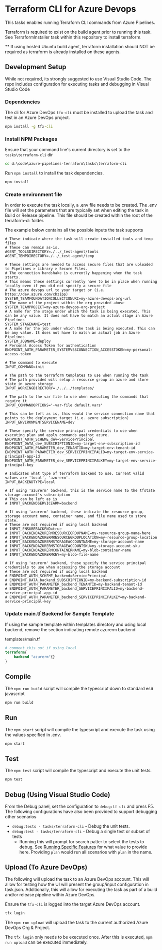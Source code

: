 # Terraform CLI for Azure Devops

This tasks enables running Terraform CLI commands from Azure Pipelines.

Terraform is required to exist on the build agent prior to running this task. See TerraformInstaller task within this repository to install terraform.

** If using hosted Ubuntu build agent, terraform installation should NOT be required as terraform is already installed on these agents.

## Development Setup

While not required, its strongly suggested to use Visual Studio Code. The repo includes configuration for executing tasks and debugging in Visual Studio Code

### Dependencies

The cli for Azure DevOps `tfx-cli` must be installed to upload the task and test in an Azure DevOps project.

```cmd
npm install -g tfx-cli
```

### Install NPM Packages

Ensure that your command line's current directory is set to the `tasks\terraform-cli` dir

```cmd
cd d:\code\azure-pipelines-terraform\tasks\terraform-cli
```

Run `npm install` to install the task dependencies.

```cmd
npm install
```

### Create environment file

In order to execute the task locally, a .env file needs to be created. The .env file will set the parameters that are typically set when editing the task in Build or Release pipeline. This file should be created within the root of the terraform-cli folder.

The example below contains all the possible inputs the task supports

```shell
# These indicate where the task will create installed tools and temp files
# These can remain as-is.
AGENT_TOOLSDIRECTORY=./../_test-agent/tools
AGENT_TEMPDIRECTORY=./../_test-agent/temp

# These settings are needed to access secure files that are uploaded to Pipelines > Library > Secure Files. 
# The connection handshake is currently happening when the task starts. 
# This means these settings currently have to be in place when running locally even if you did not specify a secure file
# The azure devops url to your target or (i.e. https://dev.azure.com/chzipp)
SYSTEM_TEAMFOUNDATIONCOLLECTIONURI=my-azure-devops-org-url
# The name of the project within the org provided above
SYSTEM_TEAMPROJECT=my-azure-devops-org-project
# A name for the stage under which the task is being executed. This can be any value. It does not have to match an actual stage in Azure Pipelines
SYSTEM_STAGENAME=test
# A name for the job under which the task is being executed. This can be any value. It does not have to match an actual job in Azure Pipelines
SYSTEM_JOBNAME=deploy
# Personal Access Token for authentication
ENDPOINT_AUTH_PARAMETER_SYSTEMVSSCONNECTION_ACCESSTOKEN=my-personal-access-token

# The command to execute
INPUT_COMMAND=init

# The path to the terraform templates to use when running the task
# The path provided will setup a resource group in azure and store state in azure storage
INPUT_WORKINGDIRECTORY=./../../templates/

# The path to the var file to use when executing the commands that require it
INPUT_COMMANDOPTIONS='-var-file default.vars'

# This can be left as is, this would the service connection name that points to the deployment target (i.e. azure subscription)
INPUT_ENVIRONMENTSERVICENAME=dev

# These specify the service principal credentials to use when executing plan and apply commands against azure.
ENDPOINT_AUTH_SCHEME_dev=ServicePrincipal
ENDPOINT_DATA_dev_SUBSCRIPTIONID=my-target-env-subscription-id
ENDPOINT_AUTH_PARAMETER_dev_TENANTID=my-target-env-tenant-id
ENDPOINT_AUTH_PARAMETER_dev_SERVICEPRINCIPALID=my-target-env-service-principal-app-id
ENDPOINT_AUTH_PARAMETER_dev_SERVICEPRINCIPALKEY=my-target-env-service-principal-key

# Indicates what type of terraform backend to use. Current valid values are 'local', 'azurerm'. 
INPUT_BACKENDTYPE=local

# If using 'azurerm' backend, this is the service name to the tfstate storage account's subscription
# This can be left as is
# INPUT_BACKENDSERVICEARM=backend

# If using 'azurerm' backend, these indicate the resource group, storage account name, container name, and file name used to store state.
# These are not required if using local backend
# INPUT_ENSUREBACKEND=true
# INPUT_BACKENDAZURERMRESOURCEGROUPNAME=my-resource-group-name-here
# INPUT_BACKENDAZURERMRESOURCEGROUPLOCATION=my-resource-group-location
# INPUT_BACKENDAZURERMSTORAGEACCOUNTNAME=my-storage-account-name
# INPUT_BACKENDAZURERMSTORAGEACCOUNTSKU=my-storage-account-sku
# INPUT_BACKENDAZURERMCONTAINERNAME=my-blob-container-name
# INPUT_BACKENDAZURERMKEY=my-blob-file-name

# If using 'azurerm' backend, these specify the service principal credentials to use when accessing the storage account
# These are not required if using local backend
# ENDPOINT_AUTH_SCHEME_backend=ServicePrincipal
# ENDPOINT_DATA_backend_SUBSCRIPTIONID=my-backend-subscription-id
# ENDPOINT_AUTH_PARAMETER_backend_TENANTID=my-backend-tenant-id
# ENDPOINT_AUTH_PARAMETER_backend_SERVICEPRINCIPALID=my-backend-service-principal-app-id
# ENDPOINT_AUTH_PARAMETER_backend_SERVICEPRINCIPALKEY=my-backend-service-principal-key
```

### Update main.tf Backend for Sample Template

If using the sample template within templates directory and using local backend, remove the section indicating remote azurerm backend

templates/main.tf

```tf
# comment this out if using local
terraform{
    backend "azurerm"{}
}
```

## Compile

The `npm run build` script will compile the typescript down to standard es6 javascript

```cmd
npm run build
```

## Run

The `npm start` script will compile the typescript and execute the task using the values specified in .env.

```cmd
npm start
```

## Test

The `npm test` script will compile the typescript and execute the unit tests.

```cmd
npm test
```

## Debug (Using Visual Studio Code)

From the Debug panel, set the configuration to `debug:tf cli` and press F5.
The following configurations have also been provided to support debugging other scenarios

- `debug:tests - tasks/terraform-cli` - Debug the unit tests.
- `debug:test - tasks/terraform-cli` - Debug a single test or subset of tests
    - Running this will prompt for search patter to select the tests to debug. See [Running Specific Features](https://github.com/cucumber/cucumber-js/blob/master/docs/cli.md#running-specific-features) for what value to provide here. Providing `plan` would run all scenarios with `plan` in the name.

## Upload (To Azure DevOps)

The following will upload the task to an Azure DevOps account. This will allow for testing how the UI will present the group/input configuration in task.json. Additionally, this will allow for executing the task as part of a build and/or release pipeline within Azure DevOps.

Ensure the `tfx-cli` is logged into the target Azure DevOps account.

```cmd
tfx login
```

The `npm run upload` will upload the task to the current authorized Azure DevOps Org & Project.

The `tfx login` only needs to be executed once. After this is executed, `npm run upload` can be executed immediately.
